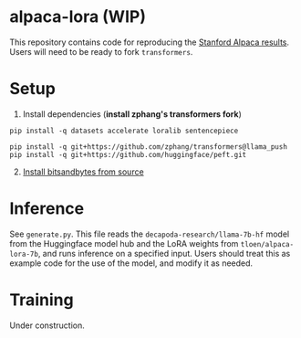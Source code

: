 # alpaca-lora (WIP)

This repository contains code for reproducing the [Stanford Alpaca results](https://github.com/tatsu-lab/stanford_alpaca#data-release). Users will need to be ready to fork `transformers`.

# Setup

1. Install dependencies (**install zphang's transformers fork**)

```
pip install -q datasets accelerate loralib sentencepiece

pip install -q git+https://github.com/zphang/transformers@llama_push
pip install -q git+https://github.com/huggingface/peft.git
```

2. [Install bitsandbytes from source](https://github.com/TimDettmers/bitsandbytes/blob/main/compile_from_source.md)


# Inference

See `generate.py`. This file reads the `decapoda-research/llama-7b-hf` model from the Huggingface model hub and the LoRA weights from `tloen/alpaca-lora-7b`, and runs inference on a specified input. Users should treat this as example code for the use of the model, and modify it as needed.


# Training

Under construction.